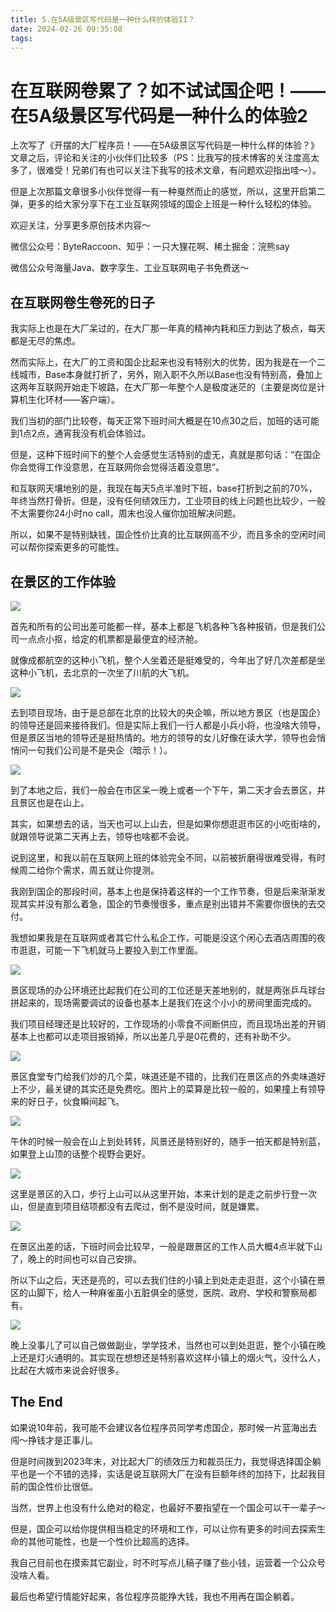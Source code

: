 ```yaml
---
title: 5.在5A级景区写代码是一种什么样的体验II？
date: 2024-02-26 09:35:08
tags:
---
```

# 在互联网卷累了？如不试试国企吧！——在5A级景区写代码是一种什么的体验2

上次写了《开摆的大厂程序员！——在5A级景区写代码是一种什么样的体验？》文章之后，评论和关注的小伙伴们比较多（PS：比我写的技术博客的关注度高太多了，很难受！兄弟们有也可以关注下我写的技术文章，有问题欢迎指出哇～）。

但是上次那篇文章很多小伙伴觉得一有一种戛然而止的感觉，所以，这里开启第二弹，更多的给大家分享下在工业互联网领域的国企上班是一种什么轻松的体验。

欢迎关注，分享更多原创技术内容～

微信公众号：ByteRaccoon、知乎：一只大狸花啊、稀土掘金：浣熊say

微信公众号海量Java、数字孪生、工业互联网电子书免费送～

## 在互联网卷生卷死的日子

我实际上也是在大厂呆过的，在大厂那一年真的精神内耗和压力到达了极点，每天都是无尽的焦虑。

然而实际上，在大厂的工资和国企比起来也没有特别大的优势，因为我是在一个二线城市，Base本身就打折了，另外，刚入职不久所以Base也没有特别高，叠加上这两年互联网开始走下坡路，在大厂那一年整个人是极度迷茫的（主要是岗位是计算机生化环材——客户端）。

我们当初的部门比较卷，每天正常下班时间大概是在10点30之后，加班的话可能到1点2点，通宵我没有机会体验过。

但是，这种下班时间下的整个人会感觉生活特别的虚无，真就是那句话：“在国企你会觉得工作没意思，在互联网你会觉得活着没意思”。

和互联网天壤地别的是，我现在每天5点半准时下班，base打折到之前的70%，年终当然打骨折。但是，没有任何绩效压力，工业项目的线上问题也比较少，一般不太需要你24小时no call，周末也没人催你加班解决问题。

所以，如果不是特别缺钱，国企性价比真的比互联网高不少，而且多余的空闲时间可以帮你探索更多的可能性。

## 在景区的工作体验

![](./images/No-795-IMG_1339.jpg)

首先和所有的公司出差可能都一样，基本上都是飞机各种飞各种报销，但是我们公司一点点小抠，给定的机票都是最便宜的经济舱。

就像成都航空的这种小飞机，整个人坐着还是挺难受的，今年出了好几次差都是坐这种小飞机，去北京的一次坐了川航的大飞机。

![](./images/No-981-IMG_1346.jpg)

去到项目现场，由于是总部在北京的比较大的央企嘛，所以地方景区（也是国企）的领导还是回来接待我们。但是实际上我们一行人都是小兵小将，也没啥大领导，但是景区当地的领导还是挺热情的。地方的领导的女儿好像在读大学，领导也会悄悄问一句我们公司是不是央企（暗示！）。

![](./images/No-1177-IMG_1757.jpg)

到了本地之后，我们一般会在市区呆一晚上或者一个下午，第二天才会去景区，并且景区也是在山上。

其实，如果想去的话，当天也可以上山去，但是如果你想逛逛市区的小吃街啥的，就跟领导说第二天再上去，领导也啥都不会说。

说到这里，和我以前在互联网上班的体验完全不同，以前被折磨得很难受得，有时候周二给你个需求，周五就让你提测。

我刚到国企的那段时间，基本上也是保持着这样的一个工作节奏，但是后来渐渐发现其实并没有那么着急，国企的节奏慢很多，重点是别出错并不需要你很快的去交付。

我想如果我是在互联网或者其它什么私企工作，可能是没这个闲心去酒店周围的夜市逛逛，可能一下飞机就马上要投入到工作里面。

![](./images/No-1541-image.png)

景区现场的办公环境还比起我们在公司的工位还是天差地别的，就是两张乒乓球台拼起来的，现场需要调试的设备也基本上是我们在这个小小的房间里面完成的。

我们项目经理还是比较好的，工作现场的小零食不间断供应，而且现场出差的开销基本上也都可以走项目报销掉，所以出差几乎是0花费的，还有补助不少。

![](./images/No-1752-IMG_1954.jpg)

景区食堂专门给我们炒的几个菜，味道还是不错的，比我们在景区点的外卖味道好上不少，最关键的其实还是免费吃。图片上的菜算是比较一般的，如果撞上有领导来的好日子，伙食瞬间起飞。

![](./images/No-1906-IMG_1439.jpg)

午休的时候一般会在山上到处转转，风景还是特别好的，随手一拍天都是特别蓝，如果登上山顶的话整个视野会更好。

![](./images/No-2027-IMG_1803.jpg)

这里是景区的入口，步行上山可以从这里开始，本来计划的是走之前步行登一次山，但是直到项目结项都没有去爬过，倒不是没时间，就是嫌累。

![](./images/No-2160-IMG_1913.jpg)

在景区出差的话，下班时间会比较早，一般是跟景区的工作人员大概4点半就下山了，晚上的时间也可以自己安排。

所以下山之后，天还是亮的，可以去我们住的小镇上到处走走逛逛，这个小镇在景区的山脚下，给人一种麻雀虽小五脏俱全的感觉，医院、政府、学校和警察局都有。

![](./images/No-2355-IMG_1967.jpg)

晚上没事儿了可以自己做做副业，学学技术，当然也可以到处逛逛，整个小镇在晚上还是灯火通明的。其实现在想想还是特别喜欢这样小镇上的烟火气，没什么人，比起在大城市来说会好很多。

## The End

如果说10年前，我可能不会建议各位程序员同学考虑国企，那时候一片蓝海出去闯～挣钱才是正事儿。

但是时间拨到2023年末，对比起大厂的绩效压力和裁员压力，我觉得选择国企躺平也是一个不错的选择，实话是说互联网大厂在没有巨额年终的加持下，比起我目前的国企性价比很低。

当然，世界上也没有什么绝对的稳定，也最好不要指望在一个国企可以干一辈子～

但是，国企可以给你提供相当稳定的环境和工作，可以让你有更多的时间去探索生命的其他可能性，也是一个性价比超高的选择。

我自己目前也在摸索其它副业，时不时写点儿稿子赚了些小钱，运营着一个公众号没啥人看。

最后也希望行情能好起来，各位程序员能挣大钱，我也不用再在国企躺着。